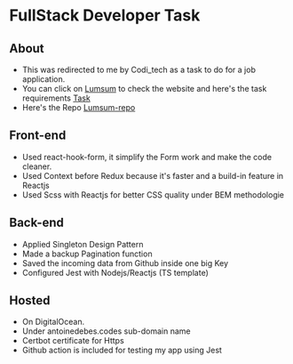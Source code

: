 # **FullStack Developer Task**

## About

- This was redirected to me by Codi_tech as a task to do for a job application.
- You can click on [Lumsum](https://lumsum.antoinedebes.codes) to check the website and here's the task requirements [Task](https://checker-stargazer-d1a.notion.site/FullStack-Developer-Task-0db04a0ad401439a9b25ce3321418c67)
- Here's the Repo [Lumsum-repo](https://github.com/AntoineDebes/Lumsum)

## Front-end

- Used react-hook-form, it simplify the Form work and make the code cleaner.
- Used Context before Redux because it's faster and a build-in feature in Reactjs
- Used Scss with Reactjs for better CSS quality under BEM methodologie

## Back-end

- Applied Singleton Design Pattern
- Made a backup Pagination function
- Saved the incoming data from Github inside one big Key
- Configured Jest with Nodejs/Reactjs (TS template)

## Hosted

- On DigitalOcean.
- Under antoinedebes.codes sub-domain name
- Certbot certificate for Https
- Github action is included for testing my app using Jest
